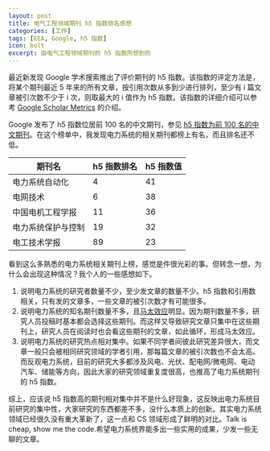 ```yaml
---
layout: post
title: 电气工程领域期刊 h5 指数排名感想
categories: [工作]
tags: [EEA, Google, h5 指数]
icon: bolt
excerpt: 由电气工程领域期刊的 h5 指数所想到的
---
```


最近新发现 Google 学术搜索推出了评价期刊的 h5 指数。该指数的评定方法是，将某个期刊最近 5 年来的所有文章，按引用次数从多到少进行排列，至少有 i 篇文章被引次数不少于 i 次，则取最大的 i 值作为 h5 指数。该指数的详细介绍可以参考 [Google Scholar Metrics](https://scholar.google.com/intl/zh-CN/scholar/metrics.html#metrics) 的介绍。

Google 发布了 h5 指数位居前 100 名的中文期刊，参见 [h5 指数为前 100 名的中文期刊](https://scholar.google.com/citations?view_op=top_venues&hl=zh-CN&vq=zh)。在这个榜单中，我发现电力系统的相关期刊都榜上有名，而且排名还不低。

| 期刊名             | h5 指数排名 | h5 指数值 |
| --------           | ----------- | --------- |
| 电力系统自动化     |           4 |        41 |
| 电网技术           |           6 |        38 |
| 中国电机工程学报   |          11 |        36 |
| 电力系统保护与控制 |          19 |        32 |
| 电工技术学报       |          89 |        23 |

看到这么多熟悉的电力系统相关期刊上榜，感觉是件很光彩的事。但转念一想，为什么会出现这种情况？我个人的一些感想如下。

1. 说明电力系统的研究者数量不少，至少发文章的数量不少。h5 指数和引用数相关，只有发的文章多，一些文章的被引次数才有可能很多。
2. 说明电力系统的知名期刊数量不多，且[马太效应](http://zh.wikipedia.org/wiki/%E9%A9%AC%E5%A4%AA%E6%95%88%E5%BA%94)明显。因为期刊数量不多，研究人员投稿时基本都会选择这些期刊。而这样又导致研究文章只集中在这些期刊上，研究人员在阅读时也会看这些期刊的文章，如此循环，形成马太效应。
3. 说明电力系统的研究热点相对集中。如果不同学者间彼此研究差异很大，而文章一般只会被相同研究领域的学者引用，那每篇文章的被引次数也不会太高。而反观电力系统，目前的研究大多都涉及风电、光伏、配电网/微电网、电动汽车、储能等方向，因此大家的研究领域重复度很高，也推高了电力系统期刊的 h5 指数。

综上，应该说 h5 指数高的期刊相对集中并不是什么好现象，这反映出电力系统目前研究的集中性，大家研究的东西都差不多，没什么本质上的创新。其实电力系统领域已经很久没有重大革新了，这一点和 CS 领域形成了鲜明的对比。Talk is cheap, show me the code.希望电力系统界能多出一些实用的成果，少发一些无聊的文章。
